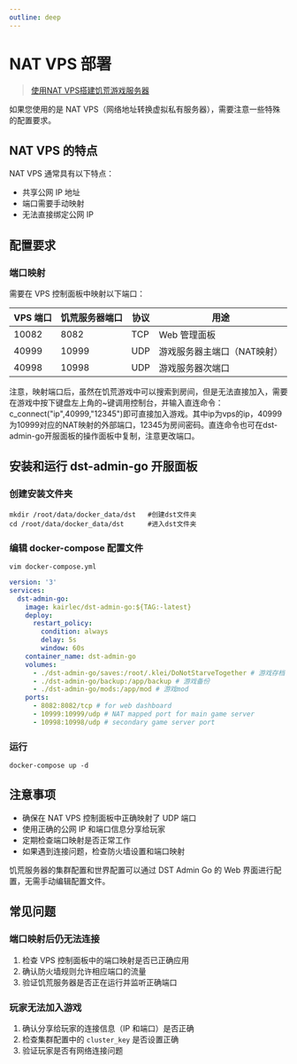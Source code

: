 ```yaml
---
outline: deep
---
```


# NAT VPS 部署

> [使用NAT VPS搭建饥荒游戏服务器](https://www.nodeseek.com/post-53609-1)

如果您使用的是 NAT VPS（网络地址转换虚拟私有服务器），需要注意一些特殊的配置要求。

## NAT VPS 的特点

NAT VPS 通常具有以下特点：
- 共享公网 IP 地址
- 端口需要手动映射
- 无法直接绑定公网 IP

## 配置要求

### 端口映射

需要在 VPS 控制面板中映射以下端口：

| VPS 端口 | 饥荒服务器端口 | 协议 | 用途 |
|--------|---------------|------|------|
| 10082  | 8082 | TCP | Web 管理面板 |
| 40999  | 10999 | UDP | 游戏服务器主端口（NAT映射） |
| 40998  | 10998 | UDP | 游戏服务器次端口 |

注意，映射端口后，虽然在饥荒游戏中可以搜索到房间，但是无法直接加入，需要在游戏中按下键盘左上角的~键调用控制台，并输入直连命令：c_connect("ip",40999,"12345")即可直接加入游戏。其中ip为vps的ip，40999为10999对应的NAT映射的外部端口，12345为房间密码。直连命令也可在dst-admin-go开服面板的操作面板中复制，注意更改端口。

## 安装和运行 dst-admin-go 开服面板

### 创建安装文件夹

```shell
mkdir /root/data/docker_data/dst   #创建dst文件夹
cd /root/data/docker_data/dst      #进入dst文件夹
```

### 编辑 docker-compose 配置文件

```shell
vim docker-compose.yml
```

```yaml
version: '3'
services:
  dst-admin-go:
    image: kairlec/dst-admin-go:${TAG:-latest}
    deploy:
      restart_policy:
        condition: always
        delay: 5s
        window: 60s
    container_name: dst-admin-go
    volumes:
      - ./dst-admin-go/saves:/root/.klei/DoNotStarveTogether # 游戏存档
      - ./dst-admin-go/backup:/app/backup # 游戏备份
      - ./dst-admin-go/mods:/app/mod # 游戏mod
    ports:
      - 8082:8082/tcp # for web dashboard
      - 10999:10999/udp # NAT mapped port for main game server
      - 10998:10998/udp # secondary game server port
```

### 运行

```shell
docker-compose up -d
```

## 注意事项

- 确保在 NAT VPS 控制面板中正确映射了 UDP 端口
- 使用正确的公网 IP 和端口信息分享给玩家
- 定期检查端口映射是否正常工作
- 如果遇到连接问题，检查防火墙设置和端口映射

饥荒服务器的集群配置和世界配置可以通过 DST Admin Go 的 Web 界面进行配置，无需手动编辑配置文件。

## 常见问题

### 端口映射后仍无法连接

1. 检查 VPS 控制面板中的端口映射是否已正确应用
2. 确认防火墙规则允许相应端口的流量
3. 验证饥荒服务器是否正在运行并监听正确端口

### 玩家无法加入游戏

1. 确认分享给玩家的连接信息（IP 和端口）是否正确
2. 检查集群配置中的 `cluster_key` 是否设置正确
3. 验证玩家是否有网络连接问题